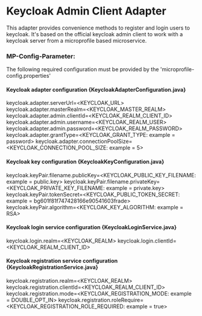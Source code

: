 # Keycloak Admin Client Adapter

This adapter provides convenience methods to register and login users to keycloak. It's based on the official 
keycloak admin client to work with a keycloak server from a microprofile based microservice.

### MP-Config-Parameter:

The following required configuration must be provided by the 'microprofile-config.properties'

#### Keycloak adapter configuration {KeycloakAdapterConfiguration.java}
keycloak.adapter.serverUrl=<KEYCLOAK_URL>
keycloak.adapter.masterRealm=<KEYCLOAK_MASTER_REALM>
keycloak.adapter.admin.clientId=<KEYCLOAK_REALM_CLIENT_ID>
keycloak.adapter.admin.username=<KEYCLOAK_REALM_USER>
keycloak.adapter.admin.password=<KEYCLOAK_REALM_PASSWORD>
keycloak.adapter.grantType=<KEYCLOAK_GRANT_TYPE: example = password>
keycloak.adapter.connectionPoolSize=<KEYCLOAK_CONNECTION_POOL_SIZE: example = 5>

#### Keycloak key configuration {KeycloakKeyConfiguration.java}
keycloak.keyPair.filename.publicKey=<KEYCLOAK_PUBLIC_KEY_FILENAME: example = public.key>
keycloak.keyPair.filename.privateKey=<KEYCLOAK_PRIVATE_KEY_FILENAME: example = private.key>
keycloak.keyPair.tokenSecret=<KEYCLOAK_PUBLIC_TOKEN_SECRET: example = bg601f81f747428166e90541603frade>
keycloak.keyPair.algorithm=<KEYCLOAK_KEY_ALGORITHM: example = RSA>

#### Keycloak login service configuration {KeycloakLoginService.java}
keycloak.login.realm=<KEYCLOAK_REALM>
keycloak.login.clientId=<KEYCLOAK_REALM_CLIENT_ID>

#### Keycloak registration service configuration {KeycloakRegistrationService.java}
keycloak.registration.realm=<KEYCLOAK_REALM>
keycloak.registration.clientId=<KEYCLOAK_REALM_CLIENT_ID>
keycloak.registration.mode=<KEYCLOAK_REGISTRATION_MODE: example = DOUBLE_OPT_IN>
keycloak.registration.roleRequire=<KEYCLOAK_REGISTRATION_ROLE_REQUIRED: example = true>



